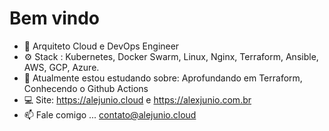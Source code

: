 # Bem vindo

- 💼 Arquiteto Cloud e DevOps Engineer
- ⚙️ Stack : Kubernetes, Docker Swarm, Linux, Nginx, Terraform, Ansible, AWS, GCP, Azure.
- 🌱 Atualmente estou estudando sobre: Aprofundando em Terraform, Conhecendo o Github Actions
- 💻 Site: https://alejunio.cloud e https://alexjunio.com.br
- 📫 Fale comigo ... contato@alejunio.cloud

<!---
alejunio/alejunio is a ✨ special ✨ repository because its `README.md` (this file) appears on your GitHub profile.
You can click the Preview link to take a look at your changes.
--->
